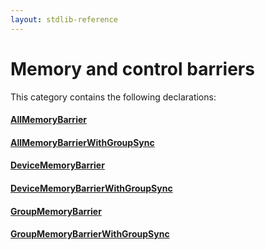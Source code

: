 ```yaml
---
layout: stdlib-reference
---
```

# Memory and control barriers

This category contains the following declarations:

#### [AllMemoryBarrier](global-decls/AllMemoryBarrier.md)

#### [AllMemoryBarrierWithGroupSync](global-decls/AllMemoryBarrierWithGroupSync.md)

#### [DeviceMemoryBarrier](global-decls/DeviceMemoryBarrier.md)

#### [DeviceMemoryBarrierWithGroupSync](global-decls/DeviceMemoryBarrierWithGroupSync.md)

#### [GroupMemoryBarrier](global-decls/GroupMemoryBarrier.md)

#### [GroupMemoryBarrierWithGroupSync](global-decls/GroupMemoryBarrierWithGroupSync.md)

